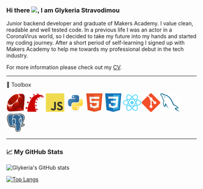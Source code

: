 ### Hi there <img src="https://raw.githubusercontent.com/MartinHeinz/MartinHeinz/master/wave.gif" width="30px">, I am Glykeria Stravodimou

Junior backend developer and graduate of Makers Academy. I value clean, readable and well tested code. In a previous life I was an actor in a CoronaVirus world, so I decided to take my future into my hands and started my coding journey. After a short period of self-learning I signed up with Makers Academy to help me towards my professional debut in the tech industry.

For more information please check out my [CV](https://github.com/GlykeriaStr/CV).

--- 

🧰 Toolbox

<img src='https://github.com/devicons/devicon/blob/master/icons/ruby/ruby-original.svg' alt='ruby logo' width='50' height='50' /><img src='https://github.com/devicons/devicon/blob/master/icons/rails/rails-plain.svg' alt='rails logo' width='50' height='50' />
<img src='https://github.com/devicons/devicon/blob/master/icons/javascript/javascript-original.svg' alt='js logo' width='50' height='50' />
<img src='https://github.com/devicons/devicon/blob/master/icons/python/python-original.svg' alt='python logo' width='50' height='50' /><img src='https://github.com/devicons/devicon/blob/master/icons/html5/html5-original.svg' alt='html logo' width='50' height='50' /><img src='https://github.com/devicons/devicon/blob/master/icons/css3/css3-original.svg' alt='css logo' width='50' height='50' /><img src='https://github.com/devicons/devicon/blob/master/icons/react/react-original.svg' alt='react logo' width='50' height='50' /><img src='https://github.com/devicons/devicon/blob/master/icons/git/git-original.svg' alt='git logo' width='50' height='50' /><img src='https://github.com/devicons/devicon/blob/master/icons/mysql/mysql-original.svg' alt='mysql logo' width='50' height='50' /><img src='https://github.com/devicons/devicon/blob/master/icons/postgresql/postgresql-original.svg' alt='postgresql logo' width='50' height='50' />

--- 

### &#x1f4c8; My GitHub Stats
![Glykeria's GitHub stats](https://github-readme-stats.vercel.app/api?username=glykeriastr&show_icons=true&theme=radical) 

[![Top Langs](https://github-readme-stats.vercel.app/api/top-langs/?username=glykeriastr&theme=radical)](https://github.com/glykeriastr/github-readme-stats)  

<!--
**GlykeriaStr/GlykeriaStr** is a ✨ _special_ ✨ repository because its `README.md` (this file) appears on your GitHub profile.

Here are some ideas to get you started:

- 🔭 I’m currently working on ...
- 🌱 I’m currently learning ...
- 👯 I’m looking to collaborate on ...
- 🤔 I’m looking for help with ...
- 💬 Ask me about ...
- 📫 How to reach me: ...
- 😄 Pronouns: ...
- ⚡ Fun fact: ...
-->
